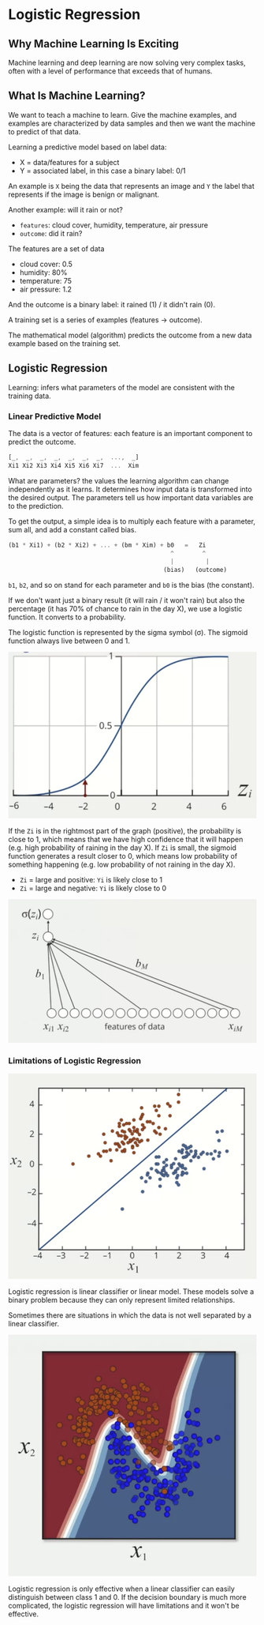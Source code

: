 # Logistic Regression

## Why Machine Learning Is Exciting

Machine learning and deep learning are now solving very complex tasks, often with a level of performance that exceeds that of humans.

## What Is Machine Learning?

We want to teach a machine to learn. Give the machine examples, and examples are characterized by data samples and then we want the machine to predict of that data.

Learning a predictive model based on label data:

- X = data/features for a subject
- Y = associated label, in this case a binary label: 0/1

An example is `X` being the data that represents an image and `Y` the label that represents if the image is benign or malignant.

Another example: will it rain or not?

- `features`: cloud cover, humidity, temperature, air pressure
- `outcome`: did it rain?

The features are a set of data

- cloud cover: 0.5
- humidity: 80%
- temperature: 75
- air pressure: 1.2

And the outcome is a binary label: it rained (1) / it didn't rain (0).

A training set is a series of examples (features → outcome).

The mathematical model (algorithm) predicts the outcome from a new data example based on the training set.

## Logistic Regression

Learning: infers what parameters of the model are consistent with the training data.

### Linear Predictive Model

The data is a vector of features: each feature is an important component to predict the outcome.

```jsx
[_,  _,  _,  _,  _,  _,  _,  ...,  _]
Xi1 Xi2 Xi3 Xi4 Xi5 Xi6 Xi7  ...  Xim
```

What are parameters? the values the learning algorithm can change independently as it learns. It determines how input data is transformed into the desired output. The parameters tell us how important data variables are to the prediction.

To get the output, a simple idea is to multiply each feature with a parameter, sum all, and add a constant called bias.

```jsx
(b1 * Xi1) + (b2 * Xi2) + ... + (bm * Xim) + b0   =   Zi
                                              ^        ^
                                              |         |
                                            (bias)   (outcome)
```

`b1`, `b2`, and so on stand for each parameter and `b0` is the bias (the constant).

If we don't want just a binary result (it will rain / it won't rain) but also the percentage (it has 70% of chance to rain in the day X), we use a logistic function. It converts to a probability.

The logistic function is represented by the sigma symbol (σ). The sigmoid function always live between 0 and 1.

![logistic function](./images/logistic-function.png)

If the `Zi` is in the rightmost part of the graph (positive), the probability is close to 1, which means that we have high confidence that it will happen (e.g. high probability of raining in the day X). If `Zi` is small, the sigmoid function generates a result closer to 0, which means low probability of something happening (e.g. low probability of not raining in the day X).

- `Zi` = large and positive: `Yi` is likely close to 1
- `Zi` = large and negative: `Yi` is likely close to 0

![logistic regression](./images/logistic-regression.png)

### Limitations of Logistic Regression

![Linear classifier](./images/linear-classifier.png)

Logistic regression is linear classifier or linear model. These models solve a binary problem because they can only represent limited relationships.

Sometimes there are situations in which the data is not well separated by a linear classifier.

![Non-Linear classifier](./images/non-linear-classifier.png)

Logistic regression is only effective when a linear classifier can easily distinguish between class 1 and 0. If the decision boundary is much more complicated, the logistic regression will have limitations and it won't be effective.
